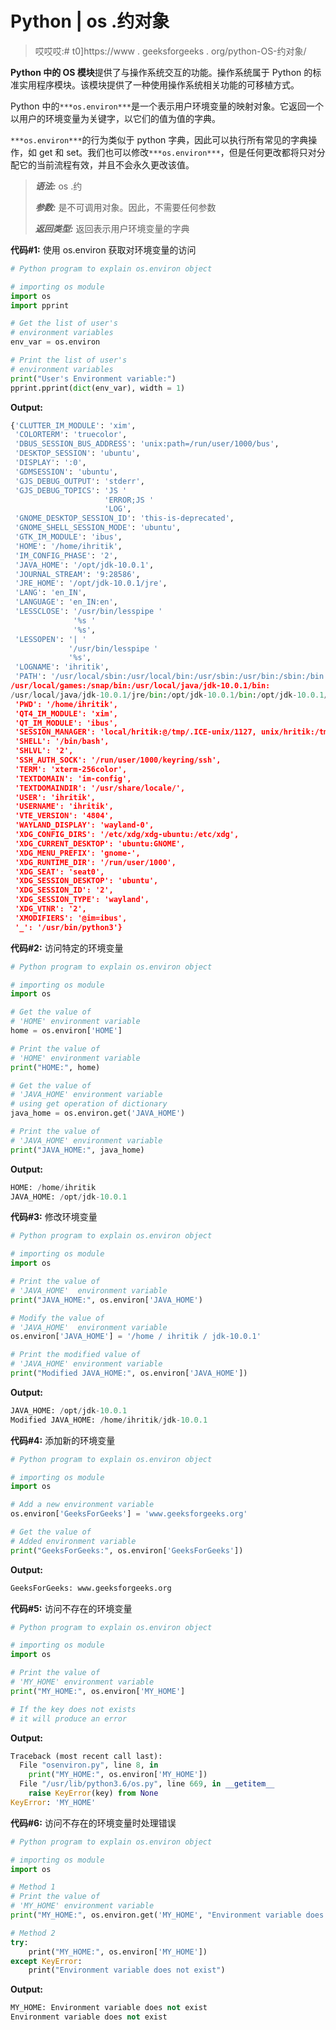 # Python | os .约对象

> 哎哎哎:# t0]https://www . geeksforgeeks . org/python-OS-约对象/

**Python 中的 OS 模块**提供了与操作系统交互的功能。操作系统属于 Python 的标准实用程序模块。该模块提供了一种使用操作系统相关功能的可移植方式。

Python 中的`***os.environ***`是一个表示用户环境变量的映射对象。它返回一个以用户的环境变量为关键字，以它们的值为值的字典。

`***os.environ***`的行为类似于 python 字典，因此可以执行所有常见的字典操作，如 get 和 set。我们也可以修改`***os.environ***`，但是任何更改都将只对分配它的当前流程有效，并且不会永久更改该值。

> ***语法:*** os .约
> 
> ***参数:*** 是不可调用对象。因此，不需要任何参数
> 
> ***返回类型:*** 返回表示用户环境变量的字典

**代码#1:** 使用 os.environ 获取对环境变量的访问

```py
# Python program to explain os.environ object 

# importing os module 
import os
import pprint

# Get the list of user's
# environment variables
env_var = os.environ

# Print the list of user's
# environment variables
print("User's Environment variable:")
pprint.pprint(dict(env_var), width = 1)
```

**Output:**

```py
{'CLUTTER_IM_MODULE': 'xim',
 'COLORTERM': 'truecolor',
 'DBUS_SESSION_BUS_ADDRESS': 'unix:path=/run/user/1000/bus',
 'DESKTOP_SESSION': 'ubuntu',
 'DISPLAY': ':0',
 'GDMSESSION': 'ubuntu',
 'GJS_DEBUG_OUTPUT': 'stderr',
 'GJS_DEBUG_TOPICS': 'JS '
                     'ERROR;JS '
                     'LOG',
 'GNOME_DESKTOP_SESSION_ID': 'this-is-deprecated',
 'GNOME_SHELL_SESSION_MODE': 'ubuntu',
 'GTK_IM_MODULE': 'ibus',
 'HOME': '/home/ihritik',
 'IM_CONFIG_PHASE': '2',
 'JAVA_HOME': '/opt/jdk-10.0.1',
 'JOURNAL_STREAM': '9:28586',
 'JRE_HOME': '/opt/jdk-10.0.1/jre',
 'LANG': 'en_IN',
 'LANGUAGE': 'en_IN:en',
 'LESSCLOSE': '/usr/bin/lesspipe '
              '%s '
              '%s',
 'LESSOPEN': '| '
             '/usr/bin/lesspipe '
             '%s',
 'LOGNAME': 'ihritik',
 'PATH': '/usr/local/sbin:/usr/local/bin:/usr/sbin:/usr/bin:/sbin:/bin:/usr/games:
/usr/local/games:/snap/bin:/usr/local/java/jdk-10.0.1/bin:
/usr/local/java/jdk-10.0.1/jre/bin:/opt/jdk-10.0.1/bin:/opt/jdk-10.0.1/jre/bin',
 'PWD': '/home/ihritik',
 'QT4_IM_MODULE': 'xim',
 'QT_IM_MODULE': 'ibus',
 'SESSION_MANAGER': 'local/hritik:@/tmp/.ICE-unix/1127, unix/hritik:/tmp/.ICE-unix/1127',
 'SHELL': '/bin/bash',
 'SHLVL': '2',
 'SSH_AUTH_SOCK': '/run/user/1000/keyring/ssh',
 'TERM': 'xterm-256color',
 'TEXTDOMAIN': 'im-config',
 'TEXTDOMAINDIR': '/usr/share/locale/',
 'USER': 'ihritik',
 'USERNAME': 'ihritik',
 'VTE_VERSION': '4804',
 'WAYLAND_DISPLAY': 'wayland-0',
 'XDG_CONFIG_DIRS': '/etc/xdg/xdg-ubuntu:/etc/xdg',
 'XDG_CURRENT_DESKTOP': 'ubuntu:GNOME',
 'XDG_MENU_PREFIX': 'gnome-',
 'XDG_RUNTIME_DIR': '/run/user/1000',
 'XDG_SEAT': 'seat0',
 'XDG_SESSION_DESKTOP': 'ubuntu',
 'XDG_SESSION_ID': '2',
 'XDG_SESSION_TYPE': 'wayland',
 'XDG_VTNR': '2',
 'XMODIFIERS': '@im=ibus',
 '_': '/usr/bin/python3'}

```

**代码#2:** 访问特定的环境变量

```py
# Python program to explain os.environ object 

# importing os module 
import os

# Get the value of
# 'HOME' environment variable
home = os.environ['HOME']

# Print the value of
# 'HOME' environment variable
print("HOME:", home)

# Get the value of
# 'JAVA_HOME' environment variable
# using get operation of dictionary
java_home = os.environ.get('JAVA_HOME')

# Print the value of
# 'JAVA_HOME' environment variable
print("JAVA_HOME:", java_home)
```

**Output:**

```py
HOME: /home/ihritik
JAVA_HOME: /opt/jdk-10.0.1

```

**代码#3:** 修改环境变量

```py
# Python program to explain os.environ object 

# importing os module 
import os

# Print the value of
# 'JAVA_HOME'  environment variable 
print("JAVA_HOME:", os.environ['JAVA_HOME')

# Modify the value of
# 'JAVA_HOME'  environment variable 
os.environ['JAVA_HOME'] = '/home / ihritik / jdk-10.0.1'

# Print the modified value of
# 'JAVA_HOME' environment variable
print("Modified JAVA_HOME:", os.environ['JAVA_HOME'])
```

**Output:**

```py
JAVA_HOME: /opt/jdk-10.0.1
Modified JAVA_HOME: /home/ihritik/jdk-10.0.1

```

**代码#4:** 添加新的环境变量

```py
# Python program to explain os.environ object 

# importing os module 
import os

# Add a new environment variable 
os.environ['GeeksForGeeks'] = 'www.geeksforgeeks.org'

# Get the value of
# Added environment variable 
print("GeeksForGeeks:", os.environ['GeeksForGeeks'])
```

**Output:**

```py
GeeksForGeeks: www.geeksforgeeks.org

```

**代码#5:** 访问不存在的环境变量

```py
# Python program to explain os.environ object 

# importing os module 
import os

# Print the value of
# 'MY_HOME' environment variable 
print("MY_HOME:", os.environ['MY_HOME']

# If the key does not exists
# it will produce an error
```

**Output:**

```py
Traceback (most recent call last):
  File "osenviron.py", line 8, in 
    print("MY_HOME:", os.environ['MY_HOME'])
  File "/usr/lib/python3.6/os.py", line 669, in __getitem__
    raise KeyError(key) from None
KeyError: 'MY_HOME'

```

**代码#6:** 访问不存在的环境变量时处理错误

```py
# Python program to explain os.environ object 

# importing os module 
import os

# Method 1
# Print the value of
# 'MY_HOME' environment variable 
print("MY_HOME:", os.environ.get('MY_HOME', "Environment variable does not exist"))

# Method 2
try:
    print("MY_HOME:", os.environ['MY_HOME'])
except KeyError: 
    print("Environment variable does not exist")
```

**Output:**

```py
MY_HOME: Environment variable does not exist
Environment variable does not exist

```